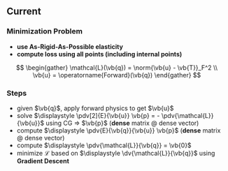 ## Current

### Minimization Problem

- **use As-Rigid-As-Possible elasticity**
- **compute loss using all points (including internal points)**

$$
\begin{gather}
  \mathcal{L}(\vb{q}) = \norm{\vb{u} - \vb{T}}_F^2 \\
  \vb{u} = \operatorname{Forward}(\vb{q})
\end{gather}
$$

### Steps

- given $\vb{q}$, apply forward physics to get $\vb{u}$
- solve $\displaystyle \pdv[2]{E}{\vb{u}} \vb{p} = - \pdv{\mathcal{L}}{\vb{u}}$ using CG => $\vb{p}$ (**dense** matrix @ dense vector)
- compute $\displaystyle \pdv{E}{\vb{q}}{\vb{u}} \vb{p}$ (**dense** matrix @ dense vector)
- compute $\displaystyle \pdv{\mathcal{L}}{\vb{q}} = \vb{0}$
- minimize $\mathcal{L}$ based on $\displaystyle \dv{\mathcal{L}}{\vb{q}}$ using **Gradient Descent**

